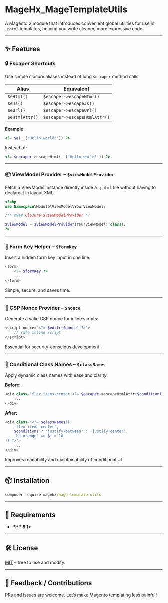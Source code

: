 # MageHx_MageTemplateUtils

A Magento 2 module that introduces convenient global utilities for use in `.phtml` templates, helping you write cleaner, more expressive code.

---

## ✨ Features

### 🔒 Escaper Shortcuts

Use simple closure aliases instead of long `$escaper` method calls:

| Alias          | Equivalent                     |
|----------------|--------------------------------|
| `$eHtml()`     | `$escaper->escapeHtml()`       |
| `$eJs()`       | `$escaper->escapeJs()`         |
| `$eUrl()`      | `$escaper->escapeUrl()`        |
| `$eHtmlAttr()` | `$escaper->escapeHtmlAttr()`   |

**Example:**

```php
<?= $e(__('Hello world!')) ?>
````

Instead of:

```php
<?= $escaper->escapeHtml(__('Hello world!')) ?>
```
---

### 📦 ViewModel Provider – `$viewModelProvider`

Fetch a ViewModel instance directly inside a `.phtml` file without having to declare it in layout XML:

```php
<?php
use Namespace\Module\ViewModel\YourViewModel;

/** @var Closure $viewModelProvider */

$viewModel = $viewModelProvider(YourViewModel::class);
?>
```
---

### 🧾 Form Key Helper – `$formKey`

Insert a hidden form key input in one line:

```php
<form>
    <?= $formKey ?>
    ...
</form>
```

Simple, secure, and saves time.

---

### 🔐 CSP Nonce Provider – `$nonce`

Generate a valid CSP nonce for inline scripts:

```php
<script nonce="<?= $eAttr($nonce) ?>">
    // safe inline script
</script>
```

Essential for security-conscious development.

---

### 🎨 Conditional Class Names – `$classNames`

Apply dynamic class names with ease and clarity:

**Before:**

```php
<div class="flex items-center <?= $escaper->escapeHtmlAttr($condition1 ? 'justify-between' : 'justify-center') ?> <?= $escaper->escapeHtmlAttr($i > 10 ? 'bg-orange' : '') ?>">
    ...
</div>
```

**After:**

```php
<div class="<?= $classNames([
    'flex items-center',
    $condition1 ? 'justify-between' : 'justify-center',
    'bg-orange' => $i > 10
]) ?>">
    ...
</div>
```

Improves readability and maintainability of conditional UI.

---

## 📦 Installation

```cmd
composer require magehx/mage-template-utils
```

---

## 🔗 Requirements

* PHP **8.1+**

---

## 🛠️ License

[MIT](LICENSE) – free to use and modify.

---

## 💬 Feedback / Contributions

PRs and issues are welcome. Let’s make Magento templating less painful!

